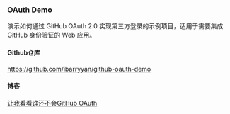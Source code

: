 ### OAuth Demo

演示如何通过 GitHub OAuth 2.0 实现第三方登录的示例项目，适用于需要集成 GitHub 身份验证的 Web 应用。

#### Github仓库

https://github.com/ibarryyan/github-oauth-demo

#### 博客

[让我看看谁还不会GitHub OAuth](https://mp.weixin.qq.com/s/CiTr1srXLlapjnbNpJ89Kg)